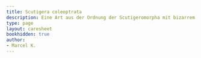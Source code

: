 ```yaml
---
title: Scutigera coleoptrata
description: Eine Art aus der Ordnung der Scutigeromorpha mit bizarrem Aussehen. Der gemeine Spinnenläufer.
type: page
layout: caresheet
bookhidden: true
author:
- Marcel K.
---
```

